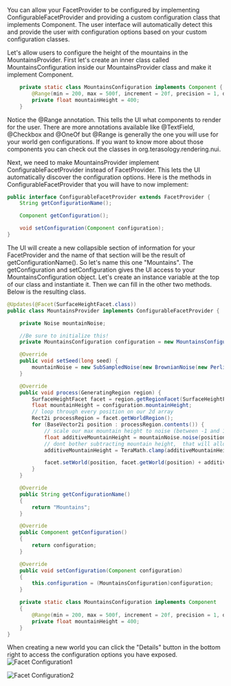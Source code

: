 You can allow your FacetProvider to be configured by implementing ConfigurableFacetProvider and providing a custom configuration class that implements Component.  The user interface will automatically detect this and provide the user with configuration options based on your custom configuration classes. 

Let's allow users to configure the height of the mountains in the MountainsProvider. First let's create an inner class called MountainsConfiguration inside our MountainsProvider class and make it implement Component. 

```java
    private static class MountainsConfiguration implements Component {
        @Range(min = 200, max = 500f, increment = 20f, precision = 1, description = "Mountain Height")
        private float mountainHeight = 400;
    }
```

Notice the @Range annotation. This tells the UI what components to render for the user. There are more annotations available like @TextField, @Checkbox and @OneOf but @Range is generally the one you will use for your world gen configurations. If you want to know more about those components you can check out the classes in org.terasology.rendering.nui. 

Next, we need to make MountainsProvider implement ConfigurableFacetProvider instead of FacetProvider. This lets the UI automatically discover the configuration options. Here is the methods in ConfigurableFacetProvider that you will have to now implement:
```java
public interface ConfigurableFacetProvider extends FacetProvider {
    String getConfigurationName();

    Component getConfiguration();

    void setConfiguration(Component configuration);
}
```
The UI will create a new collapsible section of information for your FacetProvider and the name of that section will be the result of getConfigurationName(). So let's name this one "Mountains". The getConfiguration and setConfiguration gives the UI access to your MountainsConfiguration object. Let's create an instance variable at the top of our class and instantiate it. Then we can fill in the other two methods. Below is the resulting class.

```java
@Updates(@Facet(SurfaceHeightFacet.class))
public class MountainsProvider implements ConfigurableFacetProvider {

    private Noise mountainNoise;

    //Be sure to initialize this!
    private MountainsConfiguration configuration = new MountainsConfiguration();

    @Override
    public void setSeed(long seed) {
        mountainNoise = new SubSampledNoise(new BrownianNoise(new PerlinNoise(seed + 2), 8), new Vector2f(0.001f, 0.001f), 1);
    }

    @Override
    public void process(GeneratingRegion region) {
        SurfaceHeightFacet facet = region.getRegionFacet(SurfaceHeightFacet.class);
        float mountainHeight = configuration.mountainHeight;
        // loop through every position on our 2d array
        Rect2i processRegion = facet.getWorldRegion();
        for (BaseVector2i position : processRegion.contents()) {
            // scale our max mountain height to noise (between -1 and 1)
            float additiveMountainHeight = mountainNoise.noise(position.x(), position.y()) * mountainHeight;
            // dont bother subtracting mountain height,  that will allow unaffected regions
            additiveMountainHeight = TeraMath.clamp(additiveMountainHeight, 0, mountainHeight);

            facet.setWorld(position, facet.getWorld(position) + additiveMountainHeight);
        }
    }

    @Override
    public String getConfigurationName()
    {
        return "Mountains";
    }

    @Override
    public Component getConfiguration()
    {
        return configuration;
    }

    @Override
    public void setConfiguration(Component configuration)
    {
        this.configuration = (MountainsConfiguration)configuration;
    }

    private static class MountainsConfiguration implements Component
    {
        @Range(min = 200, max = 500f, increment = 20f, precision = 1, description = "Mountain Height")
        private float mountainHeight = 400;
    }
}
```



When creating a new world you can click the "Details" button in the bottom right to access the configuration options you have exposed. 
![Facet Configuration1](https://raw.githubusercontent.com/Terasology/TutorialWorldGeneration/master/images/FacetConfiguration1.png)

![Facet Configuration2](https://raw.githubusercontent.com/Terasology/TutorialWorldGeneration/master/images/FacetConfiguration2.png)


